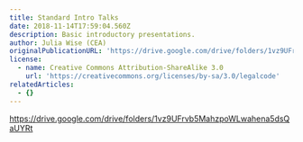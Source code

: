 ```yaml
---
title: Standard Intro Talks
date: 2018-11-14T17:59:04.560Z
description: Basic introductory presentations.
author: Julia Wise (CEA)
originalPublicationURL: 'https://drive.google.com/drive/folders/1vz9UFrvb5MahzpoWLwahena5dsQaUYRt'
license:
  - name: Creative Commons Attribution-ShareAlike 3.0
    url: 'https://creativecommons.org/licenses/by-sa/3.0/legalcode'
relatedArticles:
  - {}
---
```

<https://drive.google.com/drive/folders/1vz9UFrvb5MahzpoWLwahena5dsQaUYRt>
